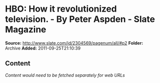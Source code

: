 # HBO: How it revolutionized television. - By Peter Aspden - Slate Magazine

**Source:** http://www.slate.com/id/2304569/pagenum/all/#p2
**Folder:** Archive
**Added:** 2011-09-25T21:10:39




## Content
*Content would need to be fetched separately for web URLs*
